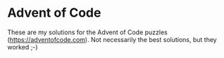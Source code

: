 # Advent of Code

These are my solutions for the Advent of Code puzzles (https://adventofcode.com). Not necessarily the best solutions, but they worked ;-)